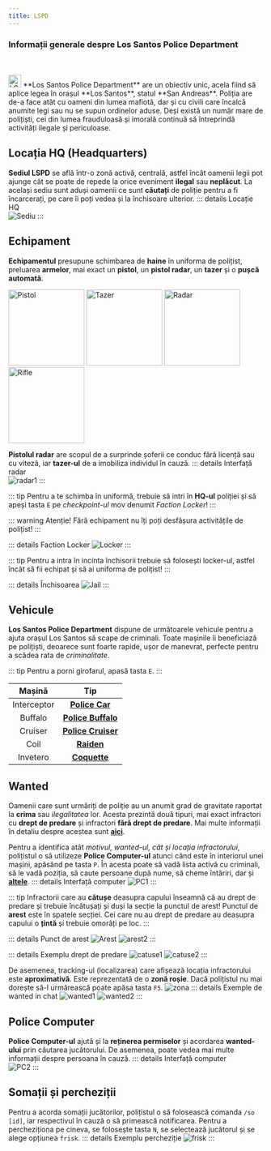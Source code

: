 ```yaml
---
title: LSPD
---
```


### Informații generale despre Los Santos Police Department
<br>
<br>
<Image src="https://i.imgur.com/o71GFrP.png" alt="LSPD" width="25" label="" /> **Los Santos Police Department** are un obiectiv unic, acela fiind să aplice legea în orașul **Los Santos**, statul **San Andreas**. Poliția are de-a face atât cu oameni din lumea mafiotă, dar și cu civili care încalcă anumite legi sau nu se supun ordinelor aduse. Deși există un număr mare de polițiști, cei din lumea frauduloasă și imorală continuă să întreprindă activități ilegale și periculoase.

## Locația HQ (Headquarters)

**Sediul LSPD** se află într-o zonă activă, centrală, astfel încât oamenii legii pot ajunge cât se poate de repede la orice eveniment **ilegal** sau **neplăcut**. La același sediu sunt aduși oamenii ce sunt **căutați** de poliție pentru a fi încarcerați, pe care îi poți vedea și la închisoare ulterior.
::: details Locație HQ  
<Image src="https://i.imgur.com/zRIqcjg.png" alt="Sediu" label="Locație: Mission Row" labelAlign="left" />
:::

## Echipament

**Echipamentul** presupune schimbarea de **haine** în uniforma de polițist, preluarea **armelor**, mai exact un **pistol**, un **pistol radar**, un **tazer** și o **pușcă automată**.

<Image src="https://i.imgur.com/496pa8b.png" alt="Pistol" width="150" label="Pistol" />
<Image src="https://i.imgur.com/EdkzxtF.png" alt="Tazer" width="150" label="Tazer" />
<Image src="https://i.imgur.com/rmx6CMm.png" alt="Radar" width="150" label="Radar" />
<Image src="https://i.imgur.com/7JDzBXz.png" alt="Rifle" width="150" label="Pușcă automată" />

**Pistolul radar** are scopul de a surprinde șoferii ce conduc fără licență sau cu viteză, iar **tazer-ul** de a imobiliza individul în cauză.
::: details Interfață radar  
<Image src="https://i.imgur.com/atYt6Yd.png" alt="radar1" />
:::

::: tip
Pentru a te schimba în uniformă, trebuie să intri în **HQ-ul** poliției și să apeși tasta `E` pe *checkpoint-ul* mov denumit *Faction Locker*!
:::

::: warning Atenție!
Fără echipament nu îți poți desfășura activitățile de polițist!
:::

::: details Faction Locker
<Image src="http://i.imgur.com/IbbBabV.gif" alt="Locker" />
:::

::: tip
Pentru a intra în incinta închisorii trebuie să folosești locker-ul, astfel încât să fii echipat și să ai uniforma de polițist!
:::

::: details Închisoarea
<Image src="http://i.imgur.com/EVyeTk2.gif" alt="Jail" />
:::

## Vehicule

**Los Santos Police Department** dispune de următoarele vehicule pentru a ajuta orașul Los Santos să scape de criminali. Toate mașinile îi beneficiază pe polițiști, deoarece sunt foarte rapide, ușor de manevrat, perfecte pentru a scădea rata de *criminalitate*.

::: tip
Pentru a porni girofarul, apasă tasta `E`.
:::

| Mașină        |      Tip      |  
| :-------------: | :-----------: | 
| Interceptor      | [**Police Car**](https://static.wikia.nocookie.net/gtawiki/images/6/6b/PoliceCruiser3-GTAV-front.png/revision/latest/scale-to-width-down/1000?cb=20230216161148) | 
| Buffalo      |   [**Police Buffalo**](https://static.wikia.nocookie.net/gtawiki/images/b/b1/PoliceCruiser2-GTAV-front.png/revision/latest/scale-to-width-down/1000?cb=20230216161144)    |   
| Cruiser |  [**Police Cruiser**](https://static.wikia.nocookie.net/gtawiki/images/b/bd/PoliceCruiser-GTAV-front.png/revision/latest/scale-to-width-down/1000?cb=20160311203102)    |   
| Coil | [**Raiden**](https://static.wikia.nocookie.net/gtawiki/images/b/b5/Raiden-GTAO-front.png/revision/latest/scale-to-width-down/1000?cb=20171218192549)  |
| Invetero | [**Coquette**](https://static.wikia.nocookie.net/gtawiki/images/0/08/Coquette-GTAV-front.png/revision/latest/scale-to-width-down/1000?cb=20190818142055) | 

## Wanted
Oamenii care sunt urmăriți de poliție au un anumit grad de gravitate raportat la **crima** sau *ilegalitatea* lor. Acesta prezintă două tipuri, mai exact infractori cu **drept de predare** și infractori **fără drept de predare**. Mai multe informații în detaliu despre acestea sunt [**aici**](https://ucp.liberty.mp).

Pentru a identifica atât *motivul, wanted-ul, cât și locația infractorului*, polițistul o să utilizeze **Police Computer-ul** atunci când este în interiorul unei mașini, apăsând pe tasta `P`. În acesta poate să vadă lista activă cu criminali, să le vadă poziția, să caute persoane după nume, să cheme întăriri, dar și [**altele**](#police-computer).
::: details Interfață computer
<Image src="https://i.imgur.com/ywpEsfN.gif" alt="PC1" />
:::

::: tip 
Infractorii care au **cătușe** deasupra capului înseamnă că au drept de predare și trebuie încătușați și duși la secție la punctul de arest! Punctul de **arest** este în spatele secției. Cei care nu au drept de predare au deasupra capului o **țintă** și trebuie omorâți pe loc.
:::

::: details Punct de arest
<Image src="http://i.imgur.com/Fo6MlTE.gif" alt="Arest" />
<Image src="https://i.imgur.com/HmKAQqm.png" alt="arest2" />
:::

::: details Exemplu drept de predare
<Image src="https://i.imgur.com/vMEhYMx.png" alt="catuse1" />
<Image src="https://i.imgur.com/ObqggyG.gif" alt="catuse2" />
:::

De asemenea, tracking-ul (localizarea) care afișează locația infractorului este **aproximativă**. Este reprezentată de o **zonă roșie**. Dacă polițistul nu mai dorește să-l urmărească poate apăsa tasta `F5`.
<Image src="https://i.imgur.com/xy2hGNm.gif" alt="zona" />
::: details Exemple de wanted in chat
<Image src="https://i.imgur.com/VosHIlY.png" alt="wanted1" />
<Image src="https://i.imgur.com/waybPOB.png" alt="wanted2" />
:::

## Police Computer

**Police Computer-ul** ajută și la **reținerea permiselor** și acordarea **wanted-ului** prin căutarea jucătorului. De asemenea, poate vedea mai multe informații despre persoana în cauză.
::: details Interfață computer  
<Image src="https://i.imgur.com/IPdOuvW.gif" alt="PC2" />
:::

## Somații și percheziții

Pentru a acorda somații jucătorilor, polițistul o să folosească comanda `/so [id]`, iar respectivul în cauză o să primească notificarea. Pentru a percheziționa pe cineva, se folosește tasta `N`, se selectează jucătorul și se alege opțiunea `frisk`.
::: details Exemplu percheziție
<Image src="http://i.imgur.com/Em2TXka.gif" alt="frisk" />
:::
